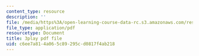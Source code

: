 ```yaml
---
content_type: resource
description: ''
file: /media/https%3A/open-learning-course-data-rc.s3.amazonaws.com/res-18-005-highlights-of-calculus-spring-2010/c6ee7a814a065c89295cd0817f4ab218_4PBYm3FuUNQ.pdf
file_type: application/pdf
resourcetype: Document
title: 3play pdf file
uid: c6ee7a81-4a06-5c89-295c-d0817f4ab218
---
```

